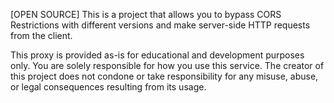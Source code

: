 [OPEN SOURCE] This is a project that allows you to bypass CORS Restrictions with different versions and make server-side HTTP requests from the client.

This proxy is provided as-is for 
educational and development purposes only. You are solely responsible for how you use this service. The creator of this project does not condone or take responsibility for any misuse, abuse, or legal consequences resulting from its usage.
